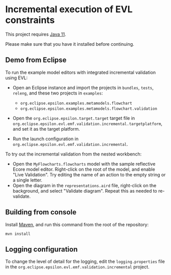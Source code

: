 # Incremental execution of EVL constraints

This project requires [Java 11](https://adoptium.net/es/temurin/releases/?version=11).

Please make sure that you have it installed before continuing.

## Demo from Eclipse

To run the example model editors with integrated incremental validation using EVL:

* Open an Eclipse instance and import the projects in `bundles`, `tests`, `releng`, and these two projects in `examples`:

  * `org.eclipse.epsilon.examples.metamodels.flowchart`
  * `org.eclipse.epsilon.examples.metamodels.flowchart.validation`

* Open the `org.eclipse.epsilon.target.target` target file in `org.eclipse.epsilon.evl.emf.validation.incremental.targetplatform`, and set it as the target platform.
* Run the launch configuration in `org.eclipse.epsilon.evl.emf.validation.incremental`.

To try out the incremental validation from the nested workbench:

* Open the `MyFlowcharts.flowcharts` model with the sample reflective Ecore model editor. Right-click on the root of the model, and enable "Live Validation". Try editing the name of an action to the empty string or a single letter.
* Open the diagram in the `representations.aird` file, right-click on the background, and select "Validate diagram". Repeat this as needed to re-validate.

## Building from console

Install [Maven](https://maven.apache.org/), and run this command from the root of the repository:

```shell
mvn install
```

## Logging configuration

To change the level of detail for the logging, edit the `logging.properties` file in the `org.eclipse.epsilon.evl.emf.validation.incremental` project.

